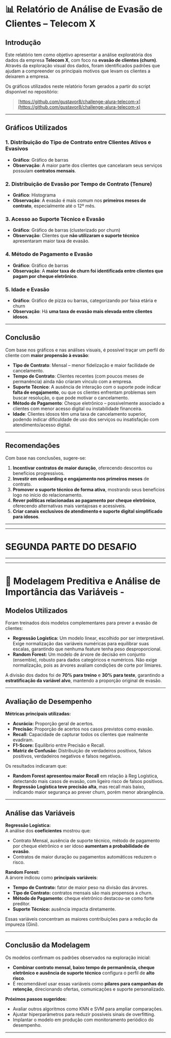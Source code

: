# 📊 Relatório de Análise de Evasão de Clientes – Telecom X

## Introdução

Este relatório tem como objetivo apresentar a análise exploratória dos dados da empresa **Telecom X**, com foco na **evasão de clientes (churn)**. Através da exploração visual dos dados, foram identificados padrões que ajudam a compreender os principais motivos que levam os clientes a deixarem a empresa.

Os gráficos utilizados neste relatório foram gerados a partir do script disponível no repositório:

> [https://github.com/gustavor8/challenge-alura-telecom-x](https://github.com/gustavor8/challenge-alura-telecom-x)

---

## Gráficos Utilizados

### 1. Distribuição do Tipo de Contrato entre Clientes Ativos e Evasivos

- **Gráfico**: Gráfico de barras
- **Observação**: A maior parte dos clientes que cancelaram seus serviços possuíam **contratos mensais**.

### 2. Distribuição de Evasão por Tempo de Contrato (Tenure)

- **Gráfico**: Histograma
- **Observação**: A evasão é mais comum nos **primeiros meses de contrato**, especialmente até o 12º mês.

### 3. Acesso ao Suporte Técnico e Evasão

- **Gráfico**: Gráfico de barras (clusterizado por churn)
- **Observação**: Clientes que **não utilizaram o suporte técnico** apresentaram maior taxa de evasão.

### 4. Método de Pagamento e Evasão

- **Gráfico**: Gráfico de barras
- **Observação**: A **maior taxa de churn foi identificada entre clientes que pagam por cheque eletrônico**.

### 5. Idade e Evasão

- **Gráfico**: Gráfico de pizza ou barras, categorizando por faixa etária e churn
- **Observação**: Há **uma taxa de evasão mais elevada entre clientes idosos**.

---

## Conclusão

Com base nos gráficos e nas análises visuais, é possível traçar um perfil do cliente com **maior propensão à evasão**:

- **Tipo de Contrato**: Mensal – menor fidelização e maior facilidade de cancelamento.
- **Tempo de Contrato**: Clientes recentes (com poucos meses de permanência) ainda não criaram vínculo com a empresa.
- **Suporte Técnico**: A ausência de interação com o suporte pode indicar **falta de engajamento**, ou que os clientes enfrentam problemas sem buscar resolução, o que pode motivar o cancelamento.
- **Método de Pagamento**: Cheque eletrônico – possivelmente associado a clientes com menor acesso digital ou instabilidade financeira.
- **Idade**: Clientes idosos têm uma taxa de cancelamento superior, podendo indicar dificuldade de uso dos serviços ou insatisfação com atendimento/acesso digital.

---

## Recomendações

Com base nas conclusões, sugere-se:

1. **Incentivar contratos de maior duração**, oferecendo descontos ou benefícios progressivos.
2. **Investir em onboarding e engajamento nos primeiros meses** de contrato.
3. **Promover o suporte técnico de forma ativa**, mostrando seus benefícios logo no início do relacionamento.
4. **Rever políticas relacionadas ao pagamento por cheque eletrônico**, oferecendo alternativas mais vantajosas e acessíveis.
5. **Criar canais exclusivos de atendimento e suporte digital simplificado para idosos**.

---

---

# SEGUNDA PARTE DO DESAFIO

---

---

# 🧩 Modelagem Preditiva e Análise de Importância das Variáveis -

## Modelos Utilizados

Foram treinados dois modelos complementares para prever a evasão de clientes:

- **Regressão Logística:** Um modelo linear, escolhido por ser interpretável. Exige normalização das variáveis numéricas para equilibrar suas escalas, garantindo que nenhuma feature tenha peso desproporcional.
- **Random Forest:** Um modelo de árvore de decisão em conjunto (ensemble), robusto para dados categóricos e numéricos. Não exige normalização, pois as árvores avaliam condições de corte por limiares.

A divisão dos dados foi de **70% para treino** e **30% para teste**, garantindo a **estratificação da variável alvo**, mantendo a proporção original de evasão.

---

## Avaliação de Desempenho

**Métricas principais utilizadas:**

- **Acurácia:** Proporção geral de acertos.
- **Precisão:** Proporção de acertos nos casos previstos como evasão.
- **Recall:** Capacidade de capturar todos os clientes que realmente evadiram.
- **F1-Score:** Equilíbrio entre Precisão e Recall.
- **Matriz de Confusão:** Distribuição de verdadeiros positivos, falsos positivos, verdadeiros negativos e falsos negativos.

Os resultados indicaram que:

- **Random Forest apresentou maior Recall** em relação à Reg Logística, detectando mais casos de evasão, com ligeiro risco de falsos positivos.
- **Regressão Logística teve precisão alta**, mas recall mais baixo, indicando maior segurança ao prever churn, porém menor abrangência.

---

## Análise das Variáveis

**Regressão Logística:**  
A análise dos **coeficientes** mostrou que:

- Contrato Mensal, ausência de suporte técnico, método de pagamento por cheque eletrônico e ser idoso **aumentam a probabilidade de evasão**.
- Contratos de maior duração ou pagamentos automáticos reduzem o risco.

**Random Forest:**  
A árvore indicou como **principais variáveis**:

- **Tempo de Contrato:** fator de maior peso na divisão das árvores.
- **Tipo de Contrato:** contratos mensais são mais propensos a churn.
- **Método de Pagamento:** cheque eletrônico destacou-se como forte preditor.
- **Suporte Técnico:** ausência impacta diretamente.

Essas variáveis concentram as maiores contribuições para a redução da impureza (Gini).

---

## Conclusão da Modelagem

Os modelos confirmam os padrões observados na exploração inicial:

- **Combinar contrato mensal, baixo tempo de permanência, cheque eletrônico e ausência de suporte técnico** configura o perfil de **alto risco**.
- É recomendável usar essas variáveis como **pilares para campanhas de retenção**, direcionando ofertas, comunicações e suporte personalizado.

**Próximos passos sugeridos:**

- Avaliar outros algoritmos como KNN e SVM para ampliar comparações.
- Ajustar hiperparâmetros para reduzir possíveis sinais de overfitting.
- Implantar o modelo em produção com monitoramento periódico do desempenho.

---

